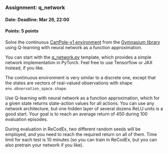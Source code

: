 ### Assignment: q_network
#### Date: Deadline: Mar 26, 22:00
#### Points: 5 points

Solve the continuous [CartPole-v1 environment](https://gymnasium.farama.org/environments/classic_control/cart_pole/)
from the [Gymnasium library](https://gymnasium.farama.org/) using Q-learning
with neural network as a function approximation.

You can start with the [q_network.py](https://github.com/ufal/npfl139/tree/master/labs/04/q_network.py)
template, which provides a simple network implementation in PyTorch. Feel
free to use Tensorflow or JAX instead, if you like.

The continuous environment is very similar to a discrete one, except
that the states are vectors of real-valued observations with shape
`env.observation_space.shape`.

Use Q-learning with neural network as a function approximation, which for
a given state returns state-action values for all actions. You can use any
network architecture, but one hidden layer of several dozens ReLU units is a good start.
Your goal is to reach an average return of 450 during 100 evaluation episodes.

During evaluation in ReCodEx, two different random seeds will be employed, and
you need to reach the required return on all of them. Time limit for each test
is 10 minutes (so you can train in ReCodEx, but you can also pretrain your
network if you like).
